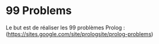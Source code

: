 # 99 Problems

Le but est de réaliser les 99 problèmes Prolog : (https://sites.google.com/site/prologsite/prolog-problems)
